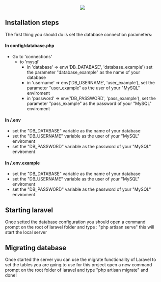 <p align="center"><img src="https://laravel.com/assets/img/components/logo-laravel.svg"></p>


## Installation steps

The first thing you should do is set the database connection parameters:

#### In config/database.php 

* Go to 'connections'
    * to 'mysql'
        * in 'database' => env('DB_DATABASE', 'database_example') set the parameter "database_example" as the name of your database
        * in 'username' => env('DB_USERNAME', 'user_example'), set the parameter "user_example" as the user of your "MySQL" enviroment
        * in 'password' => env('DB_PASSWORD', 'pass_example'), set the parameter "pass_example" as the password of your "MySQL" enviroment

#### In /.env

 * set the "DB_DATABASE" variable as the name of your database
 * set the "DB_USERNAME" variable as the user of your "MySQL" enviroment
 * set the "DB_PASSWORD" variable as the password of your "MySQL" enviroment
 
#### In /.env.example

* set the "DB_DATABASE" variable as the name of your database
* set the "DB_USERNAME" variable as the user of your "MySQL" enviroment
* set the "DB_PASSWORD" variable as the password of your "MySQL" enviroment


## Starting laravel

Once setted the database configuration you should open a command prompt on the root of laravel folder and type : "php artisan serve"
this will start the local server

## Migrating database

Once started the server you can use the migrate functionality of Laravel to set the tables you are going to use for this project
open a new command prompt on the root folder of laravel and type "php artisan migrate" and done! 


